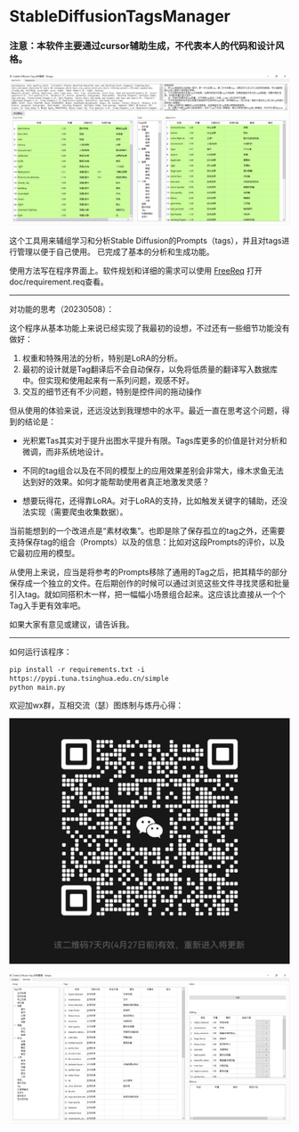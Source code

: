 # StableDiffusionTagsManager

### 注意：本软件主要通过cursor辅助生成，不代表本人的代码和设计风格。

![](doc/ui.png)

这个工具用来辅组学习和分析Stable Diffusion的Prompts（tags），并且对tags进行管理以便于自己使用。 已完成了基本的分析和生成功能。

使用方法写在程序界面上。软件规划和详细的需求可以使用 [FreeReq](https://github.com/SleepySoft/FreeReq) 打开doc/requirement.req查看。

---------------------------------------------------------

对功能的思考（20230508）：

这个程序从基本功能上来说已经实现了我最初的设想，不过还有一些细节功能没有做好：

1. 权重和特殊用法的分析，特别是LoRA的分析。
2. 最初的设计就是Tag翻译后不会自动保存，以免将低质量的翻译写入数据库中。但实现和使用起来有一系列问题，观感不好。
3. 交互的细节还有不少问题，特别是控件间的拖动操作

但从使用的体验来说，还远没达到我理想中的水平。最近一直在思考这个问题，得到的结论是：

+ 光积累Tas其实对于提升出图水平提升有限。Tags库更多的价值是针对分析和微调，而非系统地设计。

+ 不同的tag组合以及在不同的模型上的应用效果差别会非常大，缘木求鱼无法达到好的效果。如何才能帮助使用者真正地激发灵感？

+ 想要玩得花，还得靠LoRA。对于LoRA的支持，比如触发关键字的辅助，还没法实现（需要爬虫收集数据）。

当前能想到的一个改进点是“素材收集”。也即是除了保存孤立的tag之外，还需要支持保存tag的组合（Prompts）以及的信息：比如对这段Prompts的评价，以及它最初应用的模型。

从使用上来说，应当是将参考的Prompts移除了通用的Tag之后，把其精华的部分保存成一个独立的文件。在后期创作的时候可以通过浏览这些文件寻找灵感和批量引入tag。就如同搭积木一样，把一幅幅小场景组合起来。这应该比直接从一个个Tag入手更有效率吧。

如果大家有意见或建议，请告诉我。

---------------------------------------------------------

如何运行该程序：

```
pip install -r requirements.txt -i https://pypi.tuna.tsinghua.edu.cn/simple
python main.py
```

欢迎加wx群，互相交流（瑟）图炼制与炼丹心得：

![](doc/wx.jpg)

![](doc/ui_2.png)

